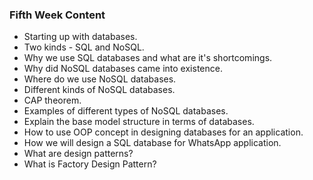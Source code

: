 ### Fifth Week Content
- Starting up with databases.
- Two kinds - SQL and NoSQL.
- Why we use SQL databases and what are it's shortcomings.
- Why did NoSQL databases came into existence.
- Where do we use NoSQL databases.
- Different kinds of NoSQL databases.
- CAP theorem.
- Examples of different types of NoSQL databases.
- Explain the base model structure in terms of databases.
- How to use OOP concept in designing databases for an application.
- How we will design a SQL database for WhatsApp application.
- What are design patterns?
- What is Factory Design Pattern?
